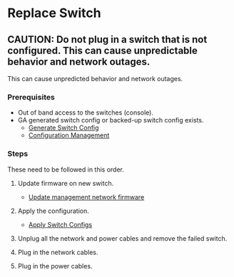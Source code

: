 # Replace Switch

## CAUTION: Do not plug in a switch that is not configured. This can cause unpredictable behavior and network outages.

This can cause unpredicted behavior and network outages.

### Prerequisites 

- Out of band access to the switches (console).
- GA generated switch config or backed-up switch config exists.
  - [Generate Switch Config](generate_switch_configs.md)
  - [Configuration Management](config_management.md)

### Steps

These need to be followed in this order.

1. Update firmware on new switch.
    - [Update management network firmware](firmware/update_management_network_firmware.md)
1. Apply the configuration.
    - [Apply Switch Configs](apply_switch_configs.md)

1. Unplug all the network and power cables and remove the failed switch.
1. Plug in the network cables.
1. Plug in the power cables.
